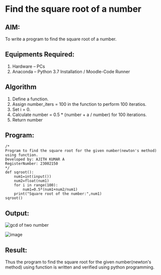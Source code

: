 # Find the square root of a number

## AIM:
To write a program to find the square root of a number.

## Equipments Required:
1. Hardware – PCs
2. Anaconda – Python 3.7 Installation / Moodle-Code Runner

## Algorithm
1. Define a function.
2. Assign number_iters = 100 in the function to perform 100 iteratios.
3. Set i = 0.
4. Calculate  number = 0.5 * (number + a / number) for 100 iterations.
5. Return number

## Program:
```
/*
Program to find the square root for the given number(newton's method) using function.
Developed by: AJITH KUMAR A
RegisterNumber: 23002150 
*/
def sqroot():
    num1=int(input())
    num2=float(num1)
    for i in range(100):
        num1=0.5*(num1+num2/num1)
    print("Square root of the number:",num1)
sqroot()    
```

## Output:
![gcd of two number](gcd.png)

![image](https://github.com/Ajith1413/Square-root-of-a-number/assets/139842524/96cec3d8-ae89-4ab3-8c0f-a8e64c5c315f)


## Result:
Thus the program to find the square root for the given number(newton's method) using function is written and verified using python programming.
